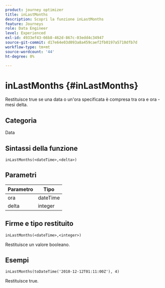 ```yaml
---
product: journey optimizer
title: inLastMonths
description: Scopri la funzione inLastMonths
feature: Journeys
role: Data Engineer
level: Experienced
exl-id: 4933ef43-66b8-462d-867c-03edd4c34947
source-git-commit: d17e64e03d093a8a459caef2fb0197a5710dfb7d
workflow-type: tm+mt
source-wordcount: '44'
ht-degree: 0%

---
```


# inLastMonths {#inLastMonths}

Restituisce true se una data o un&#39;ora specificata è compresa tra ora e ora - mesi delta.

## Categoria

Data

## Sintassi della funzione

`inLastMonths(<dateTime>,<delta>)`

## Parametri

| Parametro | Tipo |
|-----------|------------------|
| ora | dateTime |
| delta | integer |

## Firme e tipo restituito

`inLastMonths(<dateTime>,<integer>)`

Restituisce un valore booleano.

## Esempi

`inLastMonths(toDateTime('2010-12-12T01:11:00Z'), 4)`

Restituisce true.
